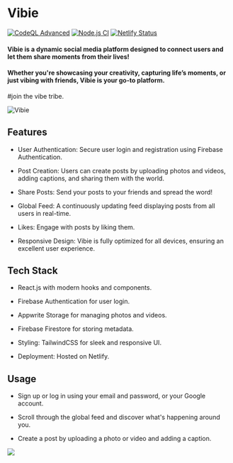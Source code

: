 # Vibie

[![CodeQL Advanced](https://github.com/makersmecca/Vibie/actions/workflows/codeql.yml/badge.svg)](https://github.com/makersmecca/Vibie/actions/workflows/codeql.yml)
[![Node.js CI](https://github.com/makersmecca/Vibie/actions/workflows/node.js.yml/badge.svg)](https://github.com/makersmecca/Vibie/actions/workflows/node.js.yml)
[![Netlify Status](https://api.netlify.com/api/v1/badges/f2c94f76-3d2a-47b9-b437-e3a14346a71b/deploy-status)](https://app.netlify.com/sites/vibie/deploys)

#### Vibie is a dynamic social media platform designed to connect users and let them share moments from their lives! 
#### Whether you're showcasing your creativity, capturing life’s moments, or just vibing with friends, Vibie is your go-to platform. 
#join the vibe tribe.

![Vibie](https://raw.githubusercontent.com/makersmecca/Vibie/refs/heads/master/public/Vibie%20Poster.png)

## Features

- User Authentication: Secure user login and registration using Firebase Authentication.

- Post Creation: Users can create posts by uploading photos and videos, adding captions, and sharing them with the world.

- Share Posts: Send your posts to your friends and spread the word!

- Global Feed: A continuously updating feed displaying posts from all users in real-time.

- Likes: Engage with posts by liking them.

- Responsive Design: Vibie is fully optimized for all devices, ensuring an excellent user experience.

## Tech Stack

- React.js with modern hooks and components.

- Firebase Authentication for user login.

- Appwrite Storage for managing photos and videos.

- Firebase Firestore for storing metadata.

- Styling: TailwindCSS for sleek and responsive UI.

- Deployment: Hosted on Netlify.

## Usage

- Sign up or log in using your email and password, or your Google account.

- Scroll through the global feed and discover what's happening around you.

- Create a post by uploading a photo or video and adding a caption.

<img src="https://raw.githubusercontent.com/catppuccin/catppuccin/main/assets/footers/gray0_ctp_on_line.svg?sanitize=true"/>
